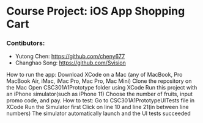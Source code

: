 # Course Project: iOS App Shopping Cart

### Contibutors:
- Yutong Chen: https://github.com/cheny677
- Changhao Song: https://github.com/Svision

How to run the app:
 Download XCode on a Mac (any of MacBook, Pro MacBook Air, iMac, iMac Pro, Mac Pro, Mac Mini)
 Clone the repository on the Mac
 Open CSC301A1Prototype folder using XCode
 Run this project with an iPhone simulator(such as iPhone 11)
 Choose the number of fruits, input promo code, and pay.
How to test:
 Go to CSC301A1PrototypeUITests file in XCode
 Run the Simulator first
 Click  on line 10 and line 21(in between line numbers)
 The simulator automatically launch and the UI tests succeeded

